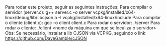 Para rodar este projeto, seguir as seguintes instruções:
Para compilar o servidor (server.c): g++ server.c -o server vcpkg/installed/x64-linux/debug/lib/libcjson.a -I vcpkg/installed/x64-linux/include
Para compilar o cliente (client.c): gcc -o client client.c
Para rodar o servidor: ./server
Para rodar o cliente: ./client <nome da máquina em que se localiza o servidor>
Obs: Se necessário, instalar a lib CJSON via VCPKG, seguindo o link: https://github.com/DaveGamble/cJSON